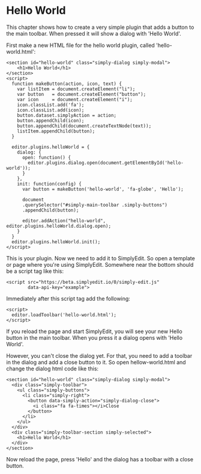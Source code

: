 # Hello World

This chapter shows how to create a very simple plugin that adds a button to the main toolbar. When pressed it will show a dialog with 'Hello World'.

First make a new HTML file for the hello world plugin, called 'hello-world.html':

```
<section id="hello-world" class="simply-dialog simply-modal">
    <h1>Hello World</h1>
</section>
<script>
  function makeButton(action, icon, text) {
    var listItem = document.createElement("li");
    var button   = document.createElement("button");
    var icon     = document.createElement("i");
    icon.classList.add('fa');
    icon.classList.add(icon);
    button.dataset.simplyAction = action;
    button.appendChild(icon);
    button.appendChild(document.createTextNode(text));
    listItem.appendChild(button);
  }
  
  editor.plugins.helloWorld = {
    dialog: {
      open: function() {
        editor.plugins.dialog.open(document.getElementById('hello-world'));
      }
    },
    init: function(config) {
      var button = makeButton('hello-world', 'fa-globe', 'Hello');
      
      document
      .querySelector("#simply-main-toolbar .simply-buttons")
      .appendChild(button);
      
      editor.addAction("hello-world", editor.plugins.helloWorld.dialog.open);
    }
  }
  editor.plugins.helloWorld.init();
</script>
```

This is your plugin. Now we need to add it to SimplyEdit. So open a template or page where you're using SimplyEdit. Somewhere near the bottom should be a script tag like this:

```
<script src="https://beta.simplyedit.io/0/simply-edit.js" 
		data-api-key="example"> 
```

Immediately after this script tag add the following:

```
<script>
  editor.loadToolbar('hello-world.html');
</script>
```

If you reload the page and start SimplyEdit, you will see your new Hello button in the main toolbar.
When you press it a dialog opens with 'Hello World'. 

However, you can't close the dialog yet. For that, you need to add a toolbar in the dialog and add a close button to it. So open hellow-world.html and change the dialog html code like this:

```
<section id="hello-world" class="simply-dialog simply-modal">
  <div class="simply-toolbar">
    <ul class="simply-buttons">
      <li class="simply-right">
        <button data-simply-action="simply-dialog-close">
          <i class="fa fa-times"></i>Close
        </button>
      </li>
    </ul>
  </div>
  <div class="simply-toolbar-section simply-selected">
    <h1>Hello World</h1>
  </div>
</section>
```

Now reload the page, press 'Hello' and the dialog has a toolbar with a close button.